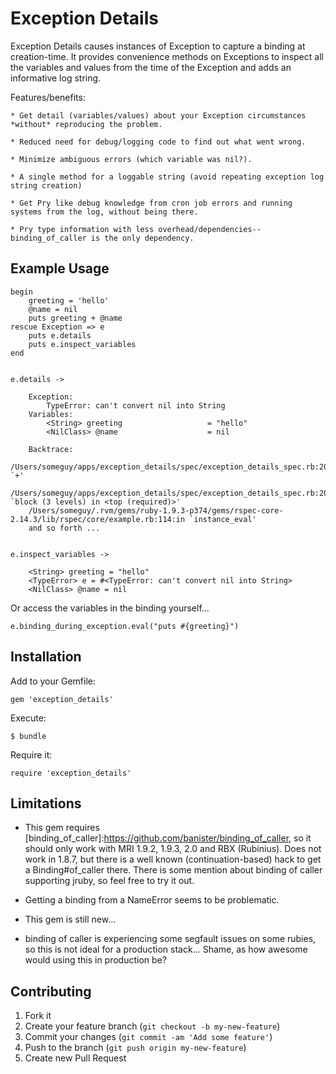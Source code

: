# Exception Details

Exception Details causes instances of Exception to capture a binding at creation-time.
It provides convenience methods on Exceptions to inspect all the variables and values
from the time of the Exception and adds an informative log string.

Features/benefits:

	* Get detail (variables/values) about your Exception circumstances *without* reproducing the problem.

	* Reduced need for debug/logging code to find out what went wrong.

	* Minimize ambiguous errors (which variable was nil?).

	* A single method for a loggable string (avoid repeating exception log string creation)

	* Get Pry like debug knowledge from cron job errors and running systems from the log, without being there.

	* Pry type information with less overhead/dependencies--binding_of_caller is the only dependency.


## Example Usage

	begin
		greeting = 'hello'
		@name = nil
		puts greeting + @name
	rescue Exception => e
		puts e.details
		puts e.inspect_variables
	end


	e.details ->

		Exception:
			TypeError: can't convert nil into String
		Variables:
			<String> greeting                   = "hello"
			<NilClass> @name                    = nil

		Backtrace:
			/Users/someguy/apps/exception_details/spec/exception_details_spec.rb:20:in `+'
		/Users/someguy/apps/exception_details/spec/exception_details_spec.rb:20:in `block (3 levels) in <top (required)>'
		/Users/someguy/.rvm/gems/ruby-1.9.3-p374/gems/rspec-core-2.14.3/lib/rspec/core/example.rb:114:in `instance_eval'
		and so forth ...


	e.inspect_variables ->

		<String> greeting = "hello"
		<TypeError> e = #<TypeError: can't convert nil into String>
		<NilClass> @name = nil

Or access the variables in the binding yourself...

	e.binding_during_exception.eval("puts #{greeting}")

## Installation

Add to your Gemfile:

    gem 'exception_details'

Execute:

    $ bundle

Require it:

	require 'exception_details'

## Limitations
- This gem requires [binding\_of\_caller]:https://github.com/banister/binding_of_caller, so it should only work with MRI 1.9.2, 1.9.3, 2.0
and RBX (Rubinius). Does not work in 1.8.7, but there is a well known (continuation-based)
hack to get a Binding#of_caller there. There is some mention about binding of caller supporting
jruby, so feel free to try it out.

- Getting a binding from a NameError seems to be problematic.

- This gem is still new...

- binding of caller is experiencing some segfault issues on some rubies, so this is not
  ideal for a production stack...  Shame, as how awesome would using this in production be?

## Contributing

1. Fork it
2. Create your feature branch (`git checkout -b my-new-feature`)
3. Commit your changes (`git commit -am 'Add some feature'`)
4. Push to the branch (`git push origin my-new-feature`)
5. Create new Pull Request
